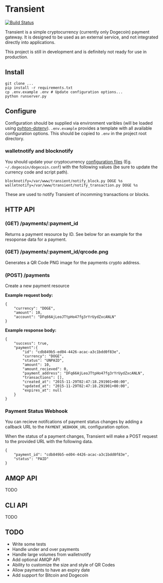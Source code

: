 # Transient

[![Build Status](https://travis-ci.org/smilledge/transient.svg)](https://travis-ci.org/smilledge/transient)

Transient is a simple cryptocurrency (currently only Dogecoin) payment gateway. It is designed to be used as an external service, and not integrated directly into applications.

This project is still in development and is definitely not ready for use in production.

## Install

```
git clone ...
pip install -r requirements.txt
cp .env.example .env # Update configuration options...
python runserver.py
```

## Configure

Configuration should be supplied via environment varibles (will be loaded using [pyhton-dotenv](https://github.com/theskumar/python-dotenv)). `.env.evample` provides a template with all available configuration options. This should be copied to `.env` in the project root directory.

### walletnotify and blocknotify

You should update your cryptocurrency [configuration files](https://en.bitcoin.it/wiki/Running_Bitcoin#Bitcoin.conf_Configuration_File) (Eg. `~/.dogecoin/dogecoin.conf`) with the following values (be sure to update the currency code and script path).

```
blocknotify=/var/www/transient/notify_block.py DOGE %s
walletnotify=/var/www/transient/notify_transaction.py DOGE %s
```

These are used to notify Transient of incomming transactions or blocks.

## HTTP API

### (GET) /payments/:payment_id

Returns a payment resource by ID. See below for an example for the resoponse data for a payment.

### (GET) /payments/:payment_id/qrcode.png

Generates a QR Code PNG image for the payments crypto address.

### (POST) /payments
Create a new payment resource

**Example request body:**
```
{
    "currency": "DOGE",
    "amount": 10,
    "account": "DFq66AjLeoJTtpHo47fg3rYrUydZxcANLN"
}
```

**Example response body:**
```
{
    "success": true,
    "payment":{
        "id": "cdb849b5-ed04-4426-acac-a3c1bdd0f83e",
        "currency": "DOGE",
        "status": "UNPAID",
        "amount": 10,
        "amount_recieved": 0,
        "payment_address": "DFq66AjLeoJTtpHo47fg3rYrUydZxcANLN",
        "transactions": [],
        "created_at": "2015-11-29T02:47:18.291901+00:00",
        "updated_at": "2015-11-29T02:47:18.291901+00:00",
        "expires_at": null
    }
}
```

### Payment Status Webhook

You can recieve notifcations of payment status changes by adding a callback URL to the `PAYMENT_WEBHOOK_URL` configuration option.

When the status of a payment changes, Transient will make a POST request to the provided URL with the following data.

```
{
    "payment_id": "cdb849b5-ed04-4426-acac-a3c1bdd0f83e",
    "status": "PAID"
}
```

## AMQP API

TODO

## CLI API

TODO

## TODO
 - Write some tests
 - Handle under and over payments
 - Handle large volumes from walletnotify
 - Add optional AMQP API
 - Ability to customize the size and style of QR Codes
 - Allow payments to have an expiry date
 - Add support for Bitcoin and Dogecoin
